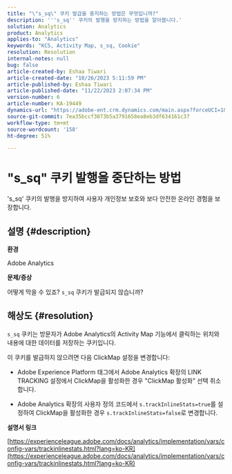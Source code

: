 ```yaml
---
title: "\"s_sq\" 쿠키 발급을 중지하는 방법은 무엇입니까?"
description: '''s_sq'' 쿠키의 발행을 방지하는 방법을 알아봅니다.'
solution: Analytics
product: Analytics
applies-to: "Analytics"
keywords: "KCS, Activity Map, s_sq, Cookie"
resolution: Resolution
internal-notes: null
bug: false
article-created-by: Eshaa Tiwari
article-created-date: "10/26/2023 5:11:59 PM"
article-published-by: Eshaa Tiwari
article-published-date: "11/22/2023 2:07:34 PM"
version-number: 6
article-number: KA-19449
dynamics-url: "https://adobe-ent.crm.dynamics.com/main.aspx?forceUCI=1&pagetype=entityrecord&etn=knowledgearticle&id=3b2861c3-2274-ee11-9ae7-6045bd0063aa"
source-git-commit: 7ea35bccf3073b5a3791658ea8eb3df634161c37
workflow-type: tm+mt
source-wordcount: '158'
ht-degree: 51%

---
```


# &quot;s_sq&quot; 쿠키 발행을 중단하는 방법


&#39;s_sq&#39; 쿠키의 발행을 방지하여 사용자 개인정보 보호와 보다 안전한 온라인 경험을 보장합니다.

## 설명 {#description}


<b>환경</b>

Adobe Analytics

<b>문제/증상</b>

어떻게 막을 수 있죠? `s_sq` 쿠키가 발급되지 않습니까?


## 해상도 {#resolution}


`s_sq` 쿠키는 방문자가 Adobe Analytics의 Activity Map 기능에서 클릭하는 위치와 내용에 대한 데이터를 저장하는 쿠키입니다.

이 쿠키를 발급하지 않으려면 다음 ClickMap 설정을 변경합니다:

- Adobe Experience Platform 태그에서 Adobe Analytics 확장의 LINK TRACKING 설정에서 ClickMap을 활성화한 경우 &quot;ClickMap 활성화&quot; 선택 취소합니다.

- Adobe Analytics 확장의 사용자 정의 코드에서 `s.trackInlineStats=true`를 설정하여 ClickMap을 활성화한 경우 `s.trackInlineStats=false`로 변경합니다.

<b>설명서 링크</b>

[https://experienceleague.adobe.com/docs/analytics/implementation/vars/config-vars/trackinlinestats.html?lang=ko-KR](https://experienceleague.adobe.com/docs/analytics/implementation/vars/config-vars/trackinlinestats.html?lang=ko-KR)
